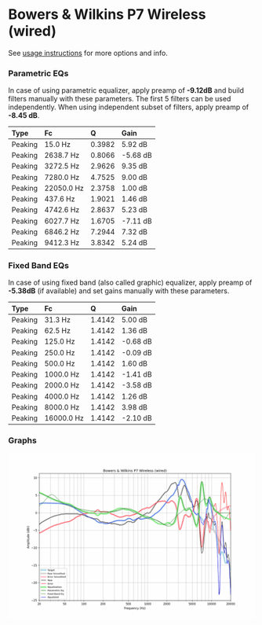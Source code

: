 # Bowers & Wilkins P7 Wireless (wired)
See [usage instructions](https://github.com/jaakkopasanen/AutoEq#usage) for more options and info.

### Parametric EQs
In case of using parametric equalizer, apply preamp of **-9.12dB** and build filters manually
with these parameters. The first 5 filters can be used independently.
When using independent subset of filters, apply preamp of **-8.45 dB**.

| Type    | Fc         |      Q | Gain     |
|:--------|:-----------|:-------|:---------|
| Peaking | 15.0 Hz    | 0.3982 | 5.92 dB  |
| Peaking | 2638.7 Hz  | 0.8066 | -5.68 dB |
| Peaking | 3272.5 Hz  | 2.9626 | 9.35 dB  |
| Peaking | 7280.0 Hz  | 4.7525 | 9.00 dB  |
| Peaking | 22050.0 Hz | 2.3758 | 1.00 dB  |
| Peaking | 437.6 Hz   | 1.9021 | 1.46 dB  |
| Peaking | 4742.6 Hz  | 2.8637 | 5.23 dB  |
| Peaking | 6027.7 Hz  | 1.6705 | -7.11 dB |
| Peaking | 6846.2 Hz  | 7.2944 | 7.32 dB  |
| Peaking | 9412.3 Hz  | 3.8342 | 5.24 dB  |

### Fixed Band EQs
In case of using fixed band (also called graphic) equalizer, apply preamp of **-5.38dB**
(if available) and set gains manually with these parameters.

| Type    | Fc         |      Q | Gain     |
|:--------|:-----------|:-------|:---------|
| Peaking | 31.3 Hz    | 1.4142 | 5.00 dB  |
| Peaking | 62.5 Hz    | 1.4142 | 1.36 dB  |
| Peaking | 125.0 Hz   | 1.4142 | -0.68 dB |
| Peaking | 250.0 Hz   | 1.4142 | -0.09 dB |
| Peaking | 500.0 Hz   | 1.4142 | 1.60 dB  |
| Peaking | 1000.0 Hz  | 1.4142 | -1.41 dB |
| Peaking | 2000.0 Hz  | 1.4142 | -3.58 dB |
| Peaking | 4000.0 Hz  | 1.4142 | 1.26 dB  |
| Peaking | 8000.0 Hz  | 1.4142 | 3.98 dB  |
| Peaking | 16000.0 Hz | 1.4142 | -2.10 dB |

### Graphs
![](./Bowers%20&%20Wilkins%20P7%20Wireless%20(wired).png)